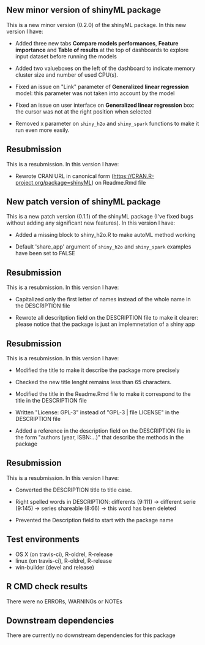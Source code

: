 ## New minor version of shinyML package
This is a new minor version (0.2.0) of the shinyML package. 
In this new version I have:

* Added three new tabs **Compare models performances**, **Feature importance** and **Table of results** at the top of dashboards to explore input dataset before running the models 

* Added two valueboxes on the left of the dashboard to indicate memory cluster size and number of used CPU(s). 

* Fixed an issue on "Link" parameter of **Generalized linear regression** model: this parameter was not taken into account by the model

* Fixed an issue on user interface on **Generalized linear regression** box: the cursor was not at the right position when selected

* Removed x parameter on `shiny_h2o` and `shiny_spark` functions to make it run even more easily. 

## Resubmission
This is a resubmission. In this version I have:

* Rewrote CRAN URL in canonical form (https://CRAN.R-project.org/package=shinyML) on Readme.Rmd file


## New patch version of shinyML package
This is a new patch version (0.1.1) of the shinyML package (I've fixed bugs without adding any significant new features). 
In this version I have:

* Added a missing block to shiny_h2o.R to make autoML method working 

* Default 'share_app' argument of `shiny_h2o` and `shiny_spark` examples have been set to FALSE


## Resubmission
This is a resubmission. In this version I have:

* Capitalized only the first letter of names instead of the whole name in the DESCRIPTION file 

* Rewrote all descritption field on the DESCRIPTION file to make it clearer: please notice that the package is just an implemnetation of a shiny app 


## Resubmission
This is a resubmission. In this version I have:

* Modified the title to make it describe the package more precisely

* Checked the new title lenght remains less than 65 characters.

* Modified the title in the Readme.Rmd file to make it correspond to the title in the DESCRIPTION file  

* Written "License: GPL-3" instead of "GPL-3 | file LICENSE" in the DESCRIPTION file

* Added a reference in the description field on the DESCRIPTION file in the form "authors (year, ISBN:...)" that describe the methods in the package 


## Resubmission
This is a resubmission. In this version I have:

* Converted the DESCRIPTION title to title case.

* Right spelled words in DESCRIPTION:
    differents (9:111) -> different
    serie (9:145) -> series
    shareable (8:66) -> this word has been deleted 
    
* Prevented the Description field to start with the package name 

## Test environments
* OS X (on travis-ci), R-oldrel, R-release
* linux (on travis-ci), R-oldrel, R-release
* win-builder (devel and release)

## R CMD check results
There were no ERRORs, WARNINGs or NOTEs

## Downstream dependencies
There are currently no downstream dependencies for this package